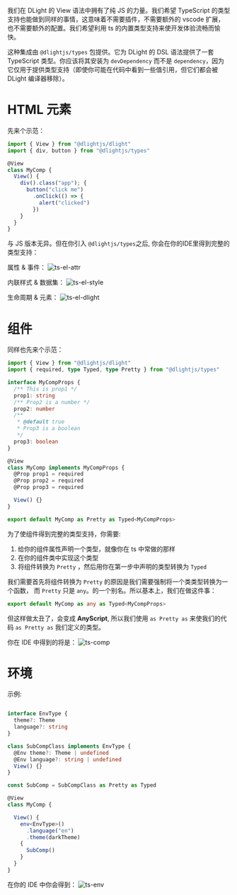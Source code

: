 我们在 DLight 的 View 语法中拥有了纯 JS 的力量。我们希望 TypeScript 的类型支持也能做到同样的事情，这意味着不需要插件，不需要额外的 vscode 扩展，也不需要额外的配置。我们希望利用 ts 的内置类型支持来使开发体验流畅而愉快。

这种集成由 `@dlightjs/types` 包提供。它为 DLight 的 DSL 语法提供了一套 TypeScript 类型。你应该将其安装为 `devDependency` 而不是 `dependency`，因为它仅用于提供类型支持（即使你可能在代码中看到一些值引用，但它们都会被 DLight 编译器移除）。

# HTML 元素
先来个示范：
```typescript
import { View } from "@dlightjs/dlight"
import { div, button } from "@dlightjs/types"

@View
class MyComp {
  View() {
    div().class("app"); {
      button("click me")
        .onClick(() => {
          alert("clicked")
        })
    }
  }
}
```

与 JS 版本无异。但在你引入 `@dlightjs/types`之后, 你会在你的IDE里得到完整的类型支持：

属性 & 事件：
![ts-el-attr](./imgs/ts-el-attr.gif "ts-el-attr")

内联样式 & 数据集：
![ts-el-style](./imgs/ts-el-style.gif "ts-el-style")

生命周期 & 元素：
![ts-el-dlight](./imgs/ts-el-dlight.gif "ts-el-dlight")


# 组件
同样也先来个示范：

```typescript
import { View } from "@dlightjs/dlight"
import { required, type Typed, type Pretty } from "@dlightjs/types"

interface MyCompProps {
  /** This is prop1 */
  prop1: string
  /** Prop2 is a number */
  prop2: number
  /**
   * @default true
   * Prop3 is a boolean
   */
  prop3: boolean
}

@View
class MyComp implements MyCompProps {
  @Prop prop1 = required
  @Prop prop2 = required
  @Prop prop3 = required

  View() {}
}

export default MyComp as Pretty as Typed<MyCompProps>
```

为了使组件得到完整的类型支持，你需要:
1. 给你的组件属性声明一个类型，就像你在 ts 中常做的那样
2. 在你的组件类中实现这个类型
3. 将组件转换为 `Pretty` ，然后用你在第一步中声明的类型转换为 `Typed` 

我们需要首先将组件转换为 `Pretty` 的原因是我们需要强制将一个类类型转换为一个函数， 而 `Pretty` 只是 `any`。的一个别名。所以基本上，我们在做这件事：
```typescript
export default MyComp as any as Typed<MyCompProps>
```

但这样做太丑了，会变成 **AnyScript**, 所以我们使用 `as Pretty as` 来使我们的代码 `as Pretty as` 我们定义的类型。


你在 IDE 中得到的将是：
![ts-comp](./imgs/ts-comp.gif "ts-comp")


# 环境
示例:
```typescript

interface EnvType {
  theme?: Theme
  language?: string
}

class SubCompClass implements EnvType {
  @Env theme?: Theme | undefined
  @Env language?: string | undefined
  View() {}
}

const SubComp = SubCompClass as Pretty as Typed

@View
class MyComp {

  View() {
    env<EnvType>()
      .language("en")
      .theme(darkTheme)
    {
      SubComp()
    }
  }
}
```
在你的 IDE 中你会得到：
![ts-env](./imgs/ts-env.gif "ts-env")